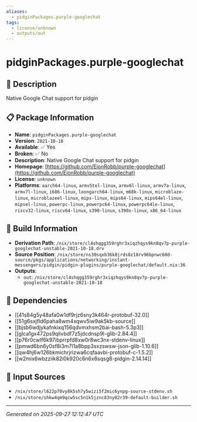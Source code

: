 ```yaml
---
aliases:
  - pidginPackages.purple-googlechat
tags:
  - license/unknown
  - outputs/out
---
```


# pidginPackages.purple-googlechat

## 📝 Description

Native Google Chat support for pidgin

## 📋 Package Information

- **Name**: `pidginPackages.purple-googlechat`
- **Version**: `2021-10-18`
- **Available**: ✅ Yes
- **Broken**: ✅ No
- **Description**: Native Google Chat support for pidgin
- **Homepage**: [https://github.com/EionRobb/purple-googlechat](https://github.com/EionRobb/purple-googlechat)
- **License**: `unknown`
- **Platforms**: `aarch64-linux`, `armv5tel-linux`, `armv6l-linux`, `armv7a-linux`, `armv7l-linux`, `i686-linux`, `loongarch64-linux`, `m68k-linux`, `microblaze-linux`, `microblazeel-linux`, `mips-linux`, `mips64-linux`, `mips64el-linux`, `mipsel-linux`, `powerpc-linux`, `powerpc64-linux`, `powerpc64le-linux`, `riscv32-linux`, `riscv64-linux`, `s390-linux`, `s390x-linux`, `x86_64-linux`

## 🔧 Build Information

- **Derivation Path**: `/nix/store/cl4shqgg359rghr3xiqzhqys9kn8qv7p-purple-googlechat-unstable-2021-10-18.drv`
- **Source Position**: `/nix/store/ns30sqxb36k8jrds8z18rv96bpnwc60d-source/pkgs/applications/networking/instant-messengers/pidgin/pidgin-plugins/purple-googlechat/default.nix:36`
- **Outputs**:
  - `out`:  `/nix/store/cl4shqgg359rghr3xiqzhqys9kn8qv7p-purple-googlechat-unstable-2021-10-18`

## 🔗 Dependencies

- [[41s84g5y48afa0w1df9rjz6sny3k464r-protobuf-32.0]]
- [[51g6sxjfld6paha8wm4xqwv5iw9ak5kb-source]]
- [[bjsb6wdjykafnkixq156qdvmxhsm2bai-bash-5.3p3]]
- [[glca1gx472ps9qlivbdf7z5jdcdnsp9l-glib-2.84.4]]
- [[p76r0cwlf6k97ibprrpfd8xw0r8wc3nx-stdenv-linux]]
- [[pmwd6bn6y0sf8i3m7l1a8bpp3sxzswsw-json-glib-1.10.6]]
- [[qw4hj6w126bkmichrjrizwa6cqfaavbi-protobuf-c-1.5.2]]
- [[w2mix6wbzziik82i0k920c6n6x6sqsg8-pidgin-2.14.14]]

## 📁 Input Sources

- `/nix/store/l622p70vy8k5sh7y5wizi5f2mic6ynpg-source-stdenv.sh`
- `/nix/store/shkw4qm9qcw5sc5n1k5jznc83ny02r39-default-builder.sh`

---
*Generated on 2025-09-27 12:12:47 UTC*
